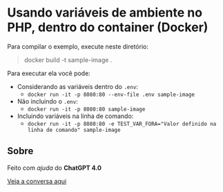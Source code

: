 # Usando variáveis de ambiente no PHP, dentro do container (Docker)

Para compilar o exemplo, execute neste diretório:
> docker build -t sample-image .

Para executar ela você pode:

- Considerando as variáveis dentro do `.env`:
  - `docker run -it -p 8080:80 --env-file .env sample-image`
- Não incluindo o `.env`:
  - `docker run -it -p 8080:80 sample-image`
- Incluindo variáveis na linha de comando:
  - `docker run -it -p 8080:80 -e TEST_VAR_FORA="Valor definido na linha de comando" sample-image`



## Sobre

Feito com *ajuda* do **ChatGPT 4.0**

[Veja a conversa aqui](https://chat.openai.com/share/0b0d0826-c311-43c5-bdfb-0d123d7a7c46)